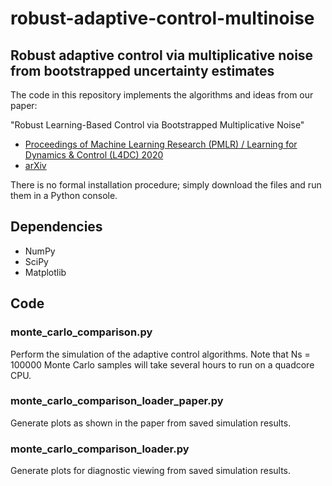 # robust-adaptive-control-multinoise
## Robust adaptive control via multiplicative noise from bootstrapped uncertainty estimates
The code in this repository implements the algorithms and ideas from our paper:

"Robust Learning-Based Control via Bootstrapped Multiplicative Noise"

* [Proceedings of Machine Learning Research (PMLR) / Learning for Dynamics & Control (L4DC) 2020](http://proceedings.mlr.press/v120/gravell20a.html)
* [arXiv](https://arxiv.org/abs/2002.10069)

There is no formal installation procedure; simply download the files and run them in a Python console.

## Dependencies
* NumPy
* SciPy
* Matplotlib

## Code
### monte_carlo_comparison.py
Perform the simulation of the adaptive control algorithms.
Note that Ns = 100000 Monte Carlo samples will take several hours to run on a quadcore CPU.

### monte_carlo_comparison_loader_paper.py
Generate plots as shown in the paper from saved simulation results.

### monte_carlo_comparison_loader.py
Generate plots for diagnostic viewing from saved simulation results.
